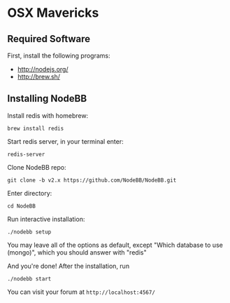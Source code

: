 # OSX Mavericks

## Required Software

First, install the following programs:

-   <http://nodejs.org/>
-   <http://brew.sh/>

## Installing NodeBB

Install redis with homebrew:

```
brew install redis
```

Start redis server, in your terminal enter:

```
redis-server
```

Clone NodeBB repo:

```
git clone -b v2.x https://github.com/NodeBB/NodeBB.git
```

Enter directory:

```
cd NodeBB
```

Run interactive installation:

```
./nodebb setup
```

You may leave all of the options as default, except "Which database to
use (mongo)", which you should answer with "redis"

And you're done! After the installation, run

```
./nodebb start
```

You can visit your forum at `http://localhost:4567/`

